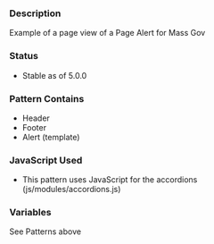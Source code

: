 ### Description
Example of a page view of a Page Alert for Mass Gov

### Status
* Stable as of 5.0.0

### Pattern Contains
* Header
* Footer
* Alert (template)

### JavaScript Used
* This pattern uses JavaScript for the accordions (js/modules/accordions.js)

### Variables
See Patterns above
